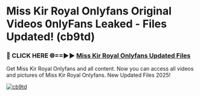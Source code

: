 # Miss Kir Royal Onlyfans Original Videos 0nlyFans Leaked - Files Updated! (cb9td)

<h3>🔴 CLICK HERE 🌐==►► <a href="https://tinyurl.com/2jnfzry5" rel="nofollow">Miss Kir Royal Onlyfans Updated Files</a></h3>

Get Miss Kir Royal Onlyfans and all content. Now you can access all videos and pictures of Miss Kir Royal Onlyfans. New Updated Files 2025!

[![cb9td](https://i.imgur.com/GyGTBgg.gif)](https://tinyurl.com/2jnfzry5)
